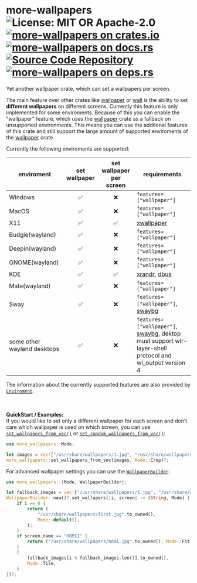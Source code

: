 # more-wallpapers ![License: MIT OR Apache-2.0](https://img.shields.io/badge/license-MIT%20OR%20Apache--2.0-blue) [![more-wallpapers on crates.io](https://img.shields.io/crates/v/more-wallpapers)](https://crates.io/crates/more-wallpapers) [![more-wallpapers on docs.rs](https://docs.rs/more-wallpapers/badge.svg)](https://docs.rs/more-wallpapers) [![Source Code Repository](https://img.shields.io/badge/Code-On%20github.com-blue)](https://github.com/LuckyTurtleDev/more-wallpapers) [![more-wallpapers on deps.rs](https://deps.rs/repo/github/LuckyTurtleDev/more-wallpapers/status.svg)](https://deps.rs/repo/github/LuckyTurtleDev/more-wallpapers)

Yet another wallpaper crate, which can set a wallpapers per screen.

The main feature over other crates like [wallpaper][__link0] or [wall][__link1] is the ability to set **different wallpapers** on different screens. Currently this feature is only implemented for some enviroments. Because of this you can enable the “wallpaper” feature, which uses the [wallpaper][__link2] crate as a fallback on unsupported environments. This means you can use the additonal features of this crate and still support the large amount of supported enviroments of the [wallpaper][__link3] crate.

Currently the following enviroments are supported:

| enviroment | set wallpaper | set wallpaper per screen | requirements |
| --- |:---:|:---:| --- |
| Windows | ✅ | ❌ | `features=["wallpaper"]` |
| MacOS | ✅ | ❌ | `features=["wallpaper"]` |
| X11 | ✅ | ✅ | [xwallpaper][__link4] |
| Budgie(wayland) | ✅ | ❌ | `features=["wallpaper"]` |
| Deepin(wayland) | ✅ | ❌ | `features=["wallpaper"]` |
| GNOME(wayland) | ✅ | ❌ | `features=["wallpaper"]` |
| KDE | ✅ | ✅ | [xrandr][__link5], [dbus][__link6] |
| Mate(wayland) | ✅ | ❌ | `features=["wallpaper"]` |
| Sway | ✅ | ❌ | `features=["wallpaper"]`, [swaybg][__link7] |
| some other wayland desktops | ✅ | ❌ | `features=["wallpaper"]`, [swaybg][__link8], dektop must support wlr-layer-shell protocol and wl_output version 4 |

The information about the currently supported features are also provided by [`Enviroment`][__link9].

<br/><br/> **QuickStart / Examples:**<br/> If you would like to set only a different wallpaper for each screen and don’t care which wallpaper is used on which screen, you can use [`set_wallpapers_from_vec()`][__link10] or [`set_random_wallpapers_from_vec()`][__link11]:


```rust
use more_wallpapers::Mode;

let images = vec!["/usr/share/wallpapers/1.jpg", "/usr/share/wallpapers/2.jpg"];
more_wallpapers::set_wallpapers_from_vec(images, Mode::Crop)?;
```

For advanced wallpaper settings you can use the [`WallpaperBuilder`][__link12]:


```rust
use more_wallpapers::{Mode, WallpaperBuilder};

let fallback_images = vec!["/usr/share/wallpapers/1.jpg", "/usr/share/wallpapers/2.jpg"];
WallpaperBuilder::new()?.set_wallapers(|i, screen| -> (String, Mode) {
	if i == 0 {
		return (
			"/usr/share/wallpapers/first.jpg".to_owned(),
			Mode::default(),
		);
	}
	if screen.name == "HDMI1" {
		return ("/usr/share/wallpapers/hdmi.jpg".to_owned(), Mode::Fit);
	}
	(
		fallback_images[i % fallback_images.len()].to_owned(),
		Mode::Tile,
	)
})?;
```


 [__cargo_doc2readme_dependencies_info]: ggGkYW0AYXSEG52uRQSwBdezG6GWW8ODAbr5G6KRmT_WpUB5G9hPmBcUiIp6YXKEG3EPptE75uGfG_7IeKD-Wc6FG5Bnb10r1o_JG6Z7TFIH7_lBYWSBg29tb3JlLXdhbGxwYXBlcnNlMC4xLjBvbW9yZV93YWxscGFwZXJz
 [__link0]: https://crates.io/crates/wallpaper
 [__link1]: https://crates.io/crates/wall
 [__link10]: https://docs.rs/more-wallpapers/latest/more_wallpapers/?search=set_wallpapers_from_vec
 [__link11]: https://docs.rs/more-wallpapers/latest/more_wallpapers/?search=set_random_wallpapers_from_vec
 [__link12]: https://docs.rs/more-wallpapers/latest/more_wallpapers/?search=more_wallpapers::WallpaperBuilder
 [__link2]: https://crates.io/crates/wallpaper
 [__link3]: https://crates.io/crates/wallpaper
 [__link4]: https://github.com/stoeckmann/xwallpaper
 [__link5]: https://gitlab.freedesktop.org/xorg/app/xrandr
 [__link6]: https://gitlab.freedesktop.org/dbus/dbus
 [__link7]: https://github.com/swaywm/swaybg
 [__link8]: https://github.com/swaywm/swaybg
 [__link9]: https://docs.rs/more-wallpapers/0.1.0/more_wallpapers/?search=more_wallpapers::Enviroment
